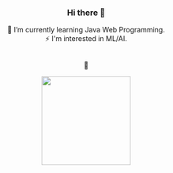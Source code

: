 <!--
**mong-head/mong-head** is a ✨ _special_ ✨ repository because its `README.md` (this file) appears on your GitHub profile.

Here are some ideas to get you started:
- 🔭 I’m currently working on ...
- 🌱 I’m currently learning ...
- 👯 I’m looking to collaborate on ...
- 🤔 I’m looking for help with ...
- 💬 Ask me about ...
- 📫 How to reach me: ...
- 😄 Pronouns: ...
- ⚡ Fun fact: ...
-->
<div align="center">
<h3>Hi there 👋</h3>
<p>
🌱 I’m currently learning Java Web Programming.<br/>
⚡ I'm interested in ML/AI.
</p>

<!-- <p align="center">
  <a href="https://github.com/mong-head"><img src="https://github-readme-stats.vercel.app/api?username=mong-head&bg_color=30,e96443,904e95&title_color=fff&text_color=fff&show_icons=true&icon_color=ffffff&count_private=true" height="180"/></a>
</p> -->

<br/>
💜
<br/>
<p>
<a href="https://github.com/mong-head"><img src="https://github-readme-stats.vercel.app/api/top-langs/?username=mong-head&langs_count=10&hide=html,css&layout=compact" height="180" /></a>
</p>
</div>
